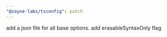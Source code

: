 ```yaml
---
"@zayne-labs/tsconfig": patch
---
```


add a json file for all base options. add erasableSyntaxOnly flag
